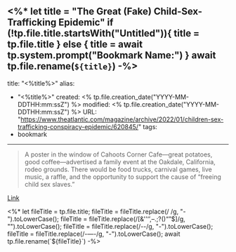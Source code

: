 <%*
let title = "The Great (Fake) Child-Sex-Trafficking Epidemic"
if (!tp.file.title.startsWith("Untitled")){
	title = tp.file.title
} else {
	title = await tp.system.prompt("Bookmark Name:")
}
await tp.file.rename(`${title}`)
-%>
---
title: "<%title%>"
alias:
- "<%title%>"
created: <% tp.file.creation_date("YYYY-MM-DDTHH:mm:ssZ") %>
modified: <% tp.file.creation_date("YYYY-MM-DDTHH:mm:ssZ") %>
URL:  "https://www.theatlantic.com/magazine/archive/2022/01/children-sex-trafficking-conspiracy-epidemic/620845/"
tags:
- bookmark
---

> A poster in the window of Cahoots Corner Cafe—great potatoes, good coffee—advertised a family event at the Oakdale, California, rodeo grounds. There would be food trucks, carnival games, live music, a raffle, and the opportunity to support the cause of “freeing child sex slaves.”

[Link](https://www.theatlantic.com/magazine/archive/2022/01/children-sex-trafficking-conspiracy-epidemic/620845/)

<%*
let fileTitle = tp.file.title;
fileTitle = fileTitle.replace(/ /g, "-").toLowerCase();
fileTitle = fileTitle.replace(/[&'’‘’,–.;?()“”$]/g, "").toLowerCase();
fileTitle = fileTitle.replace(/--/g, "-").toLowerCase();
fileTitle = fileTitle.replace(/-—-/g, "-").toLowerCase();
await tp.file.rename(`${fileTitle}`)
-%>